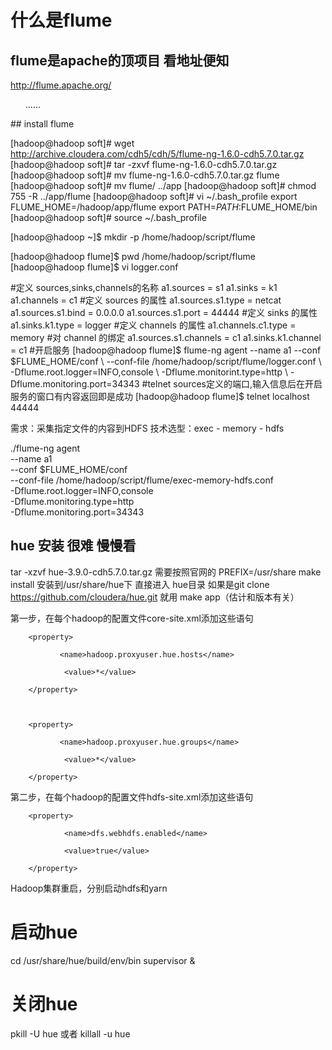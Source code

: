 
# 什么是flume   
## flume是apache的顶项目  看地址便知
http://flume.apache.org/
<ol>
  ......
  </ol>
##  install  flume

[hadoop@hadoop soft]# wget http://archive.cloudera.com/cdh5/cdh/5/flume-ng-1.6.0-cdh5.7.0.tar.gz
[hadoop@hadoop soft]# tar -zxvf flume-ng-1.6.0-cdh5.7.0.tar.gz
[hadoop@hadoop soft]# mv flume-ng-1.6.0-cdh5.7.0.tar.gz flume
[hadoop@hadoop soft]# mv flume/ ../app
[hadoop@hadoop soft]# chmod 755 -R  ../app/flume
[hadoop@hadoop soft]# vi ~/.bash_profile
export FLUME_HOME=/hadoop/app/flume
export PATH=$PATH:$FLUME_HOME/bin
[hadoop@hadoop soft]# source ~/.bash_profile


[hadoop@hadoop ~]$ mkdir -p /home/hadoop/script/flume

[hadoop@hadoop flume]$ pwd
/home/hadoop/script/flume
[hadoop@hadoop flume]$ vi logger.conf


#定义 sources,sinks,channels的名称
a1.sources = s1
a1.sinks = k1
a1.channels = c1
#定义 sources 的属性
a1.sources.s1.type = netcat
a1.sources.s1.bind = 0.0.0.0
a1.sources.s1.port = 44444
#定义 sinks 的属性
a1.sinks.k1.type = logger
#定义 channels 的属性
a1.channels.c1.type = memory
#对 channel 的绑定
a1.sources.s1.channels = c1
a1.sinks.k1.channel = c1
#开启服务
[hadoop@hadoop flume]$ flume-ng agent --name a1 --conf $FLUME_HOME/conf \
--conf-file /home/hadoop/script/flume/logger.conf \
-Dflume.root.logger=INFO,console \
-Dflume.monitorint.type=http \
-Dflume.monitoring.port=34343
#telnet sources定义的端口,输入信息后在开启服务的窗口有内容返回即是成功
[hadoop@hadoop flume]$ telnet localhost 44444


	
需求：采集指定文件的内容到HDFS
技术选型：exec - memory - hdfs

./flume-ng agent \
--name a1 \
--conf $FLUME_HOME/conf \
--conf-file /home/hadoop/script/flume/exec-memory-hdfs.conf \
-Dflume.root.logger=INFO,console \
-Dflume.monitoring.type=http \
-Dflume.monitoring.port=34343






##  hue 安装 很难 慢慢看 
tar -xzvf hue-3.9.0-cdh5.7.0.tar.gz
  需要按照官网的 PREFIX=/usr/share make install
   安装到/usr/share/hue下
直接进入 hue目录   如果是git clone https://github.com/cloudera/hue.git 就用 make  app（估计和版本有关）

第一步，在每个hadoop的配置文件core-site.xml添加这些语句

  <!-- Hue WebHDFS proxy user setting -->

 

        <property>

               <name>hadoop.proxyuser.hue.hosts</name>

                <value>*</value>

        </property>

 

        <property>

               <name>hadoop.proxyuser.hue.groups</name>

                <value>*</value>

        </property>

 

第二步，在每个hadoop的配置文件hdfs-site.xml添加这些语句

        <property>

                <name>dfs.webhdfs.enabled</name>

                <value>true</value>

        </property>

 

Hadoop集群重启，分别启动hdfs和yarn
# 启动hue
cd /usr/share/hue/build/env/bin
supervisor &
# 关闭hue
pkill -U hue
或者
killall -u hue
